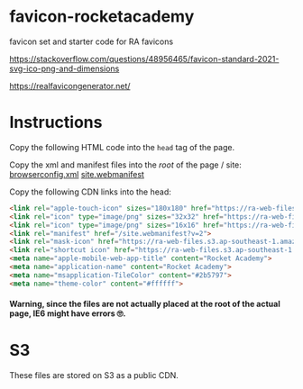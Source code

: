 # favicon-rocketacademy
favicon set and starter code for RA favicons

https://stackoverflow.com/questions/48956465/favicon-standard-2021-svg-ico-png-and-dimensions

https://realfavicongenerator.net/

# Instructions
Copy the following HTML code into the `head` tag of the page.

Copy the xml and manifest files into the *root* of the page / site: [browserconfig.xml](https://github.com/rocketacademy/favicon-rocketacademy/blob/main/assets/browserconfig.xml) [site.webmanifest](https://github.com/rocketacademy/favicon-rocketacademy/blob/main/assets/site.webmanifest)

Copy the following CDN links into the head:
```html
<link rel="apple-touch-icon" sizes="180x180" href="https://ra-web-files.s3.ap-southeast-1.amazonaws.com/all/favicons/apple-touch-icon.png?v=2">
<link rel="icon" type="image/png" sizes="32x32" href="https://ra-web-files.s3.ap-southeast-1.amazonaws.com/all/favicons/favicon-32x32.png?v=2">
<link rel="icon" type="image/png" sizes="16x16" href="https://ra-web-files.s3.ap-southeast-1.amazonaws.com/all/favicons/favicon-16x16.png?v=2">
<link rel="manifest" href="/site.webmanifest?v=2">
<link rel="mask-icon" href="https://ra-web-files.s3.ap-southeast-1.amazonaws.com/all/favicons/safari-pinned-tab.svg?v=2" color="#e73c3e">
<link rel="shortcut icon" href="https://ra-web-files.s3.ap-southeast-1.amazonaws.com/all/favicons/favicon.ico?v=2">
<meta name="apple-mobile-web-app-title" content="Rocket Academy">
<meta name="application-name" content="Rocket Academy">
<meta name="msapplication-TileColor" content="#2b5797">
<meta name="theme-color" content="#ffffff">
```

#### Warning, since the files are not actually placed at the root of the actual page, IE6 might have errors 🙄.

# S3
These files are stored on S3 as a public CDN.

